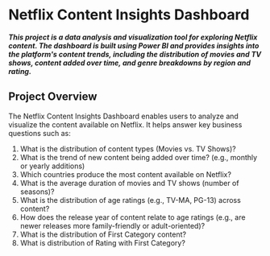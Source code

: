 # Netflix Content Insights Dashboard
***This project is a data analysis and visualization tool for exploring Netflix content. The dashboard is built using Power BI and provides insights into the platform's content trends, including the distribution of movies and TV shows, content added over time, and genre breakdowns by region and rating.***

## Project Overview
The Netflix Content Insights Dashboard enables users to analyze and visualize the content available on Netflix. It helps answer key business questions such as: 
1. What is the distribution of content types (Movies vs. TV Shows)?
2. What is the trend of new content being added over time? (e.g., monthly or yearly additions)
3. Which countries produce the most content available on Netflix?
4. What is the average duration of movies and TV shows (number of seasons)?
5. What is the distribution of age ratings (e.g., TV-MA, PG-13) across content?
6. How does the release year of content relate to age ratings (e.g., are newer releases more family-friendly or adult-oriented)?
7. What is the distribution of First Category content?
8. What is distribution of Rating with First Category?
